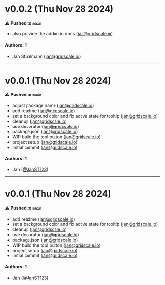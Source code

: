# v0.0.2 (Thu Nov 28 2024)

#### ⚠️ Pushed to `main`

- also provide the addon in docs (jan@gridscale.io)

#### Authors: 1

- Jan Stuhlmann (jan@gridscale.io)

---

# v0.0.1 (Thu Nov 28 2024)

#### ⚠️ Pushed to `main`

- adjust package name (jan@gridscale.io)
- add readme (jan@gridscale.io)
- set a background color and fix active state for tooltip (jan@gridscale.io)
- cleanup (jan@gridscale.io)
- use decorator (jan@gridscale.io)
- package.json (jan@gridscale.io)
- WIP build the tool button (jan@gridscale.io)
- project setup (jan@gridscale.io)
- Initial commit (jan@gridscale.io)

#### Authors: 1

- Jan ([@JanST123](https://github.com/JanST123))

---

# v0.0.1 (Thu Nov 28 2024)

#### ⚠️ Pushed to `main`

- add readme (jan@gridscale.io)
- set a background color and fix active state for tooltip (jan@gridscale.io)
- cleanup (jan@gridscale.io)
- use decorator (jan@gridscale.io)
- package.json (jan@gridscale.io)
- WIP build the tool button (jan@gridscale.io)
- project setup (jan@gridscale.io)
- Initial commit (jan@gridscale.io)

#### Authors: 1

- Jan ([@JanST123](https://github.com/JanST123))
